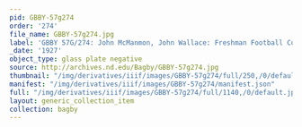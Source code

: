 ```yaml
---
pid: GBBY-57g274
order: '274'
file_name: GBBY-57g274.jpg
label: 'GBBY 57G/274: John McManmon, John Wallace: Freshman Football Coach - 1927'
_date: '1927'
object_type: glass plate negative
source: http://archives.nd.edu/Bagby/GBBY-57g274.jpg
thumbnail: "/img/derivatives/iiif/images/GBBY-57g274/full/250,/0/default.jpg"
manifest: "/img/derivatives/iiif/images/GBBY-57g274/manifest.json"
full: "/img/derivatives/iiif/images/GBBY-57g274/full/1140,/0/default.jpg"
layout: generic_collection_item
collection: bagby
---
```

